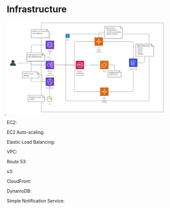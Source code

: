 # Infrastructure

̦![infra](infrastructure.png)


EC2:

EC2 Auto-scaling:

Elastic Load Balancing:

VPC:

Route 53:

s3:

CloudFront:

DynamoDB:

Simple Notification Service:



